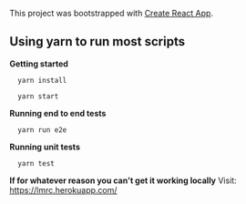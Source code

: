 This project was bootstrapped with [Create React App](https://github.com/facebookincubator/create-react-app).

## Using yarn to run most scripts

**Getting started**
```
  yarn install

  yarn start
```


**Running end to end tests**
```
  yarn run e2e
```

**Running unit tests**
```
  yarn test
```

**If for whatever reason you can't get it working locally**
Visit:
https://lmrc.herokuapp.com/